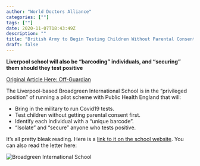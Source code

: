 ```yaml
---
author: "World Doctors Alliance"
categories: [""]
tags: [""]
date: 2020-11-07T18:43:49Z
description: ""
title: "British Army to Begin Testing Children Without Parental Consent."
draft: false
---
```


**Liverpool school will also be “barcoding” individuals, and “securing” them should they test positive**

[Original Article Here: Off-Guardian](https://off-guardian.org/2020/11/07/covid19-british-army-to-begin-testing-children-without-parental-consent/)

The Liverpool-based Broadgreen International School is in the  “privileged position” of running a pilot scheme with Public Health  England that will:

- Bring in the military to run Covid19 tests.
- Test children without getting parental consent first.
- Identify each individual with a “unique barcode”.
- “Isolate” and “secure” anyone who tests positive.

It’s all pretty bleak reading. Here is a [link to it on the school website](https://www.broadgreeninternationalschool.com/our-school/important-information-about-coronavirus-covid-19). You can also read the letter here:

![Broadgreen International School](/img/main/broadgreen-barcodekids.jpg#center)